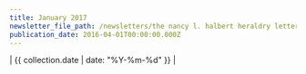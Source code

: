 ```yaml
---
title: January 2017
newsletter_file_path: /newsletters/the nancy l. halbert heraldry letter.pdf
publication_date: 2016-04-01T00:00:00.000Z
---
```



| {{ collection.date       | date: "%Y-%m-%d" }} |